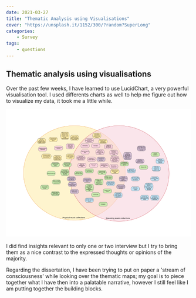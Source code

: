 ```yaml
---
date: 2021-03-27
title: "Thematic Analysis using Visualisations"
cover: "https://unsplash.it/1152/300/?random?SuperLong"
categories: 
    - Survey
tags:
    - questions
---
```


## Thematic analysis using visualisations 

Over the past few weeks, I have learned to use LucidChart, a very powerful visualisation tool. I used differents charts as well to help me figure out how to visualize my data, it took me a little while.

![Venn diagrams using codes, useful during data analysis](finding_themes_small.png)

I did find insights relevant to only one or two interview but I try to bring them as a nice contrast to the expressed thoughts or opinions of the majority. 

Regarding the dissertation, I have been trying to put on paper a 'stream of consciousness' while looking over the thematic maps; my goal is to piece together what I have then into a palatable narrative, however I still feel like I am putting together the building blocks.
